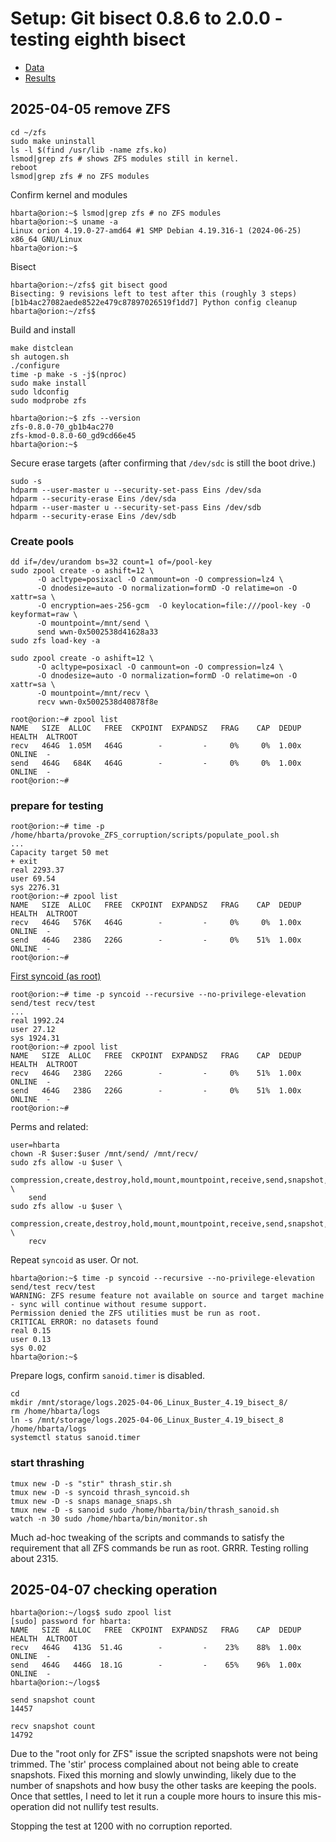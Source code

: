 # Setup: Git bisect 0.8.6 to 2.0.0 - testing eighth bisect

* [Data](./data.md)
* [Results](./results.md)

## 2025-04-05 remove ZFS

```text
cd ~/zfs
sudo make uninstall
ls -l $(find /usr/lib -name zfs.ko)
lsmod|grep zfs # shows ZFS modules still in kernel.
reboot
lsmod|grep zfs # no ZFS modules
```

Confirm kernel and modules

```text
hbarta@orion:~$ lsmod|grep zfs # no ZFS modules
hbarta@orion:~$ uname -a
Linux orion 4.19.0-27-amd64 #1 SMP Debian 4.19.316-1 (2024-06-25) x86_64 GNU/Linux
hbarta@orion:~$ 
```

Bisect

```text
hbarta@orion:~/zfs$ git bisect good
Bisecting: 9 revisions left to test after this (roughly 3 steps)
[b1b4ac27082aede8522e479c87897026519f1dd7] Python config cleanup
hbarta@orion:~/zfs$ 
```

Build and install

```text
make distclean
sh autogen.sh
./configure
time -p make -s -j$(nproc)
sudo make install
sudo ldconfig
sudo modprobe zfs
```

```text
hbarta@orion:~$ zfs --version
zfs-0.8.0-70_gb1b4ac270
zfs-kmod-0.8.0-60_gd9cd66e45
hbarta@orion:~$ 
```

Secure erase targets (after confirming that `/dev/sdc` is still the boot drive.)

```text
sudo -s
hdparm --user-master u --security-set-pass Eins /dev/sda
hdparm --security-erase Eins /dev/sda
hdparm --user-master u --security-set-pass Eins /dev/sdb
hdparm --security-erase Eins /dev/sdb
```

### Create pools

```text
dd if=/dev/urandom bs=32 count=1 of=/pool-key 
sudo zpool create -o ashift=12 \
      -O acltype=posixacl -O canmount=on -O compression=lz4 \
      -O dnodesize=auto -O normalization=formD -O relatime=on -O xattr=sa \
      -O encryption=aes-256-gcm  -O keylocation=file:///pool-key -O keyformat=raw \
      -O mountpoint=/mnt/send \
      send wwn-0x5002538d41628a33
sudo zfs load-key -a

sudo zpool create -o ashift=12 \
      -O acltype=posixacl -O canmount=on -O compression=lz4 \
      -O dnodesize=auto -O normalization=formD -O relatime=on -O xattr=sa \
      -O mountpoint=/mnt/recv \
      recv wwn-0x5002538d40878f8e
```

```text
root@orion:~# zpool list
NAME   SIZE  ALLOC   FREE  CKPOINT  EXPANDSZ   FRAG    CAP  DEDUP    HEALTH  ALTROOT
recv   464G  1.05M   464G        -         -     0%     0%  1.00x    ONLINE  -
send   464G   684K   464G        -         -     0%     0%  1.00x    ONLINE  -
root@orion:~# 
```

### prepare for testing

```text
root@orion:~# time -p /home/hbarta/provoke_ZFS_corruption/scripts/populate_pool.sh
...
Capacity target 50 met
+ exit
real 2293.37
user 69.54
sys 2276.31
root@orion:~# zpool list
NAME   SIZE  ALLOC   FREE  CKPOINT  EXPANDSZ   FRAG    CAP  DEDUP    HEALTH  ALTROOT
recv   464G   576K   464G        -         -     0%     0%  1.00x    ONLINE  -
send   464G   238G   226G        -         -     0%    51%  1.00x    ONLINE  -
root@orion:~# 
```

[First syncoid (as root)](./data.md)

```text
root@orion:~# time -p syncoid --recursive --no-privilege-elevation send/test recv/test
...
real 1992.24
user 27.12
sys 1924.31
root@orion:~# zpool list
NAME   SIZE  ALLOC   FREE  CKPOINT  EXPANDSZ   FRAG    CAP  DEDUP    HEALTH  ALTROOT
recv   464G   238G   226G        -         -     0%    51%  1.00x    ONLINE  -
send   464G   238G   226G        -         -     0%    51%  1.00x    ONLINE  -
root@orion:~# 
```

Perms and related:

```text
user=hbarta
chown -R $user:$user /mnt/send/ /mnt/recv/
sudo zfs allow -u $user \
    compression,create,destroy,hold,mount,mountpoint,receive,send,snapshot,destroy,rollback \
    send
sudo zfs allow -u $user \
    compression,create,destroy,hold,mount,mountpoint,receive,send,snapshot,destroy,rollback \
    recv
```

Repeat `syncoid` as user. Or not.

```text
hbarta@orion:~$ time -p syncoid --recursive --no-privilege-elevation send/test recv/test
WARNING: ZFS resume feature not available on source and target machine - sync will continue without resume support.
Permission denied the ZFS utilities must be run as root.
CRITICAL ERROR: no datasets found
real 0.15
user 0.13
sys 0.02
hbarta@orion:~$ 
```

Prepare logs, confirm `sanoid.timer` is disabled.

```text
cd
mkdir /mnt/storage/logs.2025-04-06_Linux_Buster_4.19_bisect_8/
rm /home/hbarta/logs
ln -s /mnt/storage/logs.2025-04-06_Linux_Buster_4.19_bisect_8 /home/hbarta/logs
systemctl status sanoid.timer
```

### start thrashing

```text
tmux new -D -s "stir" thrash_stir.sh
tmux new -D -s syncoid thrash_syncoid.sh
tmux new -D -s snaps manage_snaps.sh
tmux new -D -s sanoid sudo /home/hbarta/bin/thrash_sanoid.sh
watch -n 30 sudo /home/hbarta/bin/monitor.sh
```

Much ad-hoc tweaking of the scripts and commands to satisfy the requirement that all ZFS commands be run as root. GRRR. Testing rolling about 2315.

## 2025-04-07 checking operation

```text
hbarta@orion:~/logs$ sudo zpool list
[sudo] password for hbarta: 
NAME   SIZE  ALLOC   FREE  CKPOINT  EXPANDSZ   FRAG    CAP  DEDUP    HEALTH  ALTROOT
recv   464G   413G  51.4G        -         -    23%    88%  1.00x    ONLINE  -
send   464G   446G  18.1G        -         -    65%    96%  1.00x    ONLINE  -
hbarta@orion:~/logs$ 
```

```text
send snapshot count
14457

recv snapshot count
14792
```

Due to the "root only for ZFS" issue the scripted snapshots were not being trimmed. The 'stir' process complained about not being able to create snapshots. Fixed this morning and slowly unwinding, likely due to the number of snapshots and how busy the other tasks are keeping the pools. Once that settles, I need to let it run a couple more hours to insure this mis-operation did not nullify test results.

Stopping the test at 1200 with no corruption reported.
